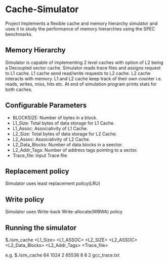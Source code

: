 # Cache-Simulator

Project Implements a flexible cache and memory hierarchy simulator and uses it to study the performance of memory hierarchies using the SPEC benchmarks. 

## Memory Hierarchy

Simulator is capable of implementing 2 level caches with option of L2 being a Decoupled sector cache. Simulator reads trace files and assigns request to L1 cache. L1 cache send read/write requests to L2 cache. L2 cache interacts with memory. L1 and L2 cache keep track of their own counter i.e. reads, writes, miss, hits etc. At end of simulation program prints stats for both caches.

## Configurable Parameters
* BLOCKSIZE: Number of bytes in a block.
* L1_Size: Total bytes of data storage for L1 Cache.
* L1_Assoc: Associativity of L1 Cache.
* L2_Size: Total bytes of data storage for L2 Cache.
* L2_Assoc: Associativity of L2 Cache.
* L2_Data_Blocks: Number of data blocks in a seector.
* L2_Addr_Tags: Number of address tags pointing to a sector.
* Trace_file: Input Trace file

## Replacement policy
Simulator uses least replacement policy(LRU)

## Write policy
Simulator uses Write-back Write-allocate(WBWA) policy

## Running the simulator
$./sim_cache <BLOCKSIZE> <L1_Size> <L1_ASSOC> <L2_SIZE> <L2_ASSOC> <L2_Data_Blocks> <L2_Addr_Tags> <Trace_file>

e.g.
$./sim_cache 64 1024 2 65536 8 8 2 gcc_trace.txt

